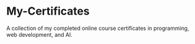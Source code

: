 # My-Certificates
A collection of my completed online course certificates in programming, web development, and AI.
